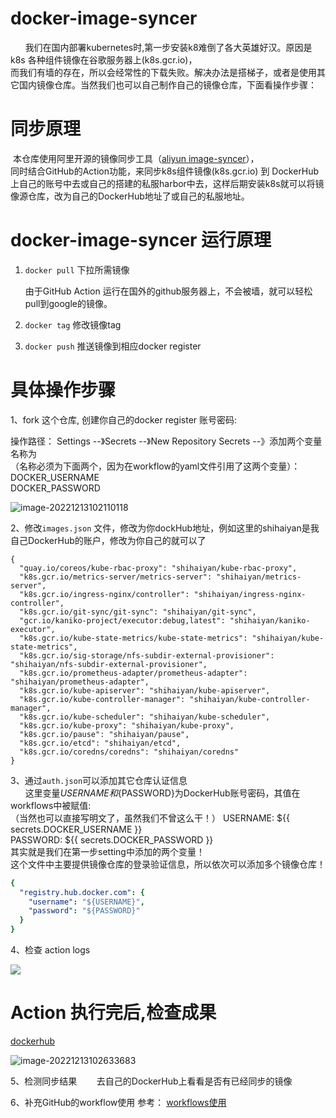 # docker-image-syncer

&nbsp;&nbsp;&nbsp;&nbsp;&nbsp;&nbsp;我们在国内部署kubernetes时,第一步安装k8难倒了各大英雄好汉。原因是k8s 各种组件镜像在谷歌服务器上(k8s.gcr.io)，<br />而我们有墙的存在，所以会经常性的下载失败。解决办法是搭梯子，或者是使用其它国内镜像仓库。当然我们也可以自己制作自己的镜像仓库，下面看操作步骤：

# 同步原理
&nbsp;本仓库使用阿里开源的镜像同步工具（[aliyun image-syncer](https://github.com/AliyunContainerService/image-syncer)），<br />同时结合GitHub的Action功能，来同步k8s组件镜像(k8s.gcr.io)  到 DockerHub上自己的账号中去或自己的搭建的私服harbor中去，这样后期安装k8s就可以将镜像源仓库，改为自己的DockerHub地址了或自己的私服地址。
    
    
# docker-image-syncer 运行原理

1. `docker pull` 下拉所需镜像

     由于GitHub Action 运行在国外的github服务器上，不会被墙，就可以轻松pull到google的镜像。

2. `docker tag` 修改镜像tag

3. `docker push` 推送镜像到相应docker register


# 具体操作步骤

1、fork 这个仓库, 创建你自己的docker register 账号密码:


操作路径： Settings --》Secrets --》New Repository Secrets --》添加两个变量名称为<br />（名称必须为下面两个，因为在workflow的yaml文件引用了这两个变量）：<br />
DOCKER_USERNAME<br />
DOCKER_PASSWORD<br />

![image-20221213102110118](https://img-blog.csdnimg.cn/img_convert/de478aaf77041569c82f17cd34834926.png#pic_center)

2、修改`images.json` 文件，修改为你dockHub地址，例如这里的shihaiyan是我自己DockerHub的账户，修改为你自己的就可以了

```
{
  "quay.io/coreos/kube-rbac-proxy": "shihaiyan/kube-rbac-proxy",
  "k8s.gcr.io/metrics-server/metrics-server": "shihaiyan/metrics-server",
  "k8s.gcr.io/ingress-nginx/controller": "shihaiyan/ingress-nginx-controller",
  "k8s.gcr.io/git-sync/git-sync": "shihaiyan/git-sync",
  "gcr.io/kaniko-project/executor:debug,latest": "shihaiyan/kaniko-executor",
  "k8s.gcr.io/kube-state-metrics/kube-state-metrics": "shihaiyan/kube-state-metrics",
  "k8s.gcr.io/sig-storage/nfs-subdir-external-provisioner": "shihaiyan/nfs-subdir-external-provisioner",
  "k8s.gcr.io/prometheus-adapter/prometheus-adapter": "shihaiyan/prometheus-adapter",
  "k8s.gcr.io/kube-apiserver": "shihaiyan/kube-apiserver",
  "k8s.gcr.io/kube-controller-manager": "shihaiyan/kube-controller-manager",
  "k8s.gcr.io/kube-scheduler": "shihaiyan/kube-scheduler",
  "k8s.gcr.io/kube-proxy": "shihaiyan/kube-proxy",
  "k8s.gcr.io/pause": "shihaiyan/pause",
  "k8s.gcr.io/etcd": "shihaiyan/etcd",
  "k8s.gcr.io/coredns/coredns": "shihaiyan/coredns"
}
```

3、通过`auth.json`可以添加其它仓库认证信息<br />
&nbsp;&nbsp;&nbsp;&nbsp;&nbsp;&nbsp;这里变量${USERNAME}和${PASSWORD}为DockerHub账号密码，其值在workflows中被赋值:<br />
（当然也可以直接写明文了，虽然我们不曾这么干！）
   USERNAME: ${{ secrets.DOCKER_USERNAME }}<br />
   PASSWORD: ${{ secrets.DOCKER_PASSWORD }}<br />
   其实就是我们在第一步setting中添加的两个变量！<br />
    这个文件中主要提供镜像仓库的登录验证信息，所以依次可以添加多个镜像仓库！

```yaml
{
  "registry.hub.docker.com": {
    "username": "${USERNAME}",
    "password": "${PASSWORD}"
  }
}
```



4、检查 action logs

![](https://img-blog.csdnimg.cn/img_convert/b72068c934fbc4394675e66e0b28e8c8.png#pic_center)

# Action 执行完后,检查成果

[dockerhub](https://hub.docker.com/repositories/admin4j)

![image-20221213102633683](https://img-blog.csdnimg.cn/img_convert/7d01e06938461c646c1354b2bdc3f383.png#pic_center)

5、检测同步结果
&nbsp;&nbsp;&nbsp;&nbsp;&nbsp;&nbsp;&nbsp;去自己的DockerHub上看看是否有已经同步的镜像

6、补充GitHub的workflow使用
参考：
[workflows使用](https://zhuanlan.zhihu.com/p/377731593)
